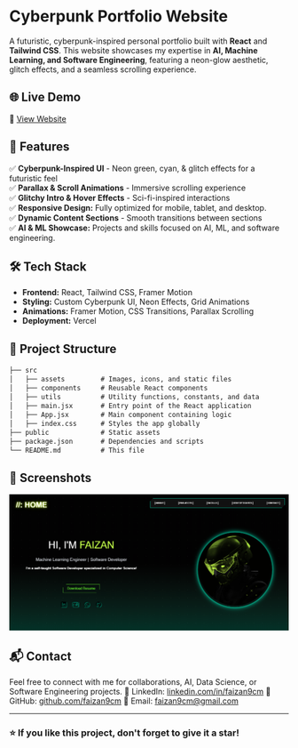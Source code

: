 # Cyberpunk Portfolio Website

A futuristic, cyberpunk-inspired personal portfolio built with **React** and **Tailwind CSS**. This website showcases my expertise in **AI, Machine Learning, and Software Engineering**, featuring a neon-glow aesthetic, glitch effects, and a seamless scrolling experience.

## 🌐 Live Demo

🔗 [View Website](https://faizan9cm.vercel.app)

## 🎨 Features

✅ **Cyberpunk-Inspired UI** - Neon green, cyan, & glitch effects for a futuristic feel  
✅ **Parallax & Scroll Animations** - Immersive scrolling experience  
✅ **Glitchy Intro & Hover Effects** - Sci-fi-inspired interactions  
✅ **Responsive Design:** Fully optimized for mobile, tablet, and desktop.  
✅ **Dynamic Content Sections** - Smooth transitions between sections  
✅ **AI & ML Showcase:** Projects and skills focused on AI, ML, and software engineering.

## 🛠 Tech Stack

- **Frontend:** React, Tailwind CSS, Framer Motion
- **Styling:** Custom Cyberpunk UI, Neon Effects, Grid Animations
- **Animations:** Framer Motion, CSS Transitions, Parallax Scrolling
- **Deployment:** Vercel

## 📂 Project Structure

```
├── src
│   ├── assets         # Images, icons, and static files
│   ├── components     # Reusable React components
│   ├── utils          # Utility functions, constants, and data
│   ├── main.jsx       # Entry point of the React application
│   ├── App.jsx        # Main component containing logic
│   ├── index.css      # Styles the app globally
├── public             # Static assets
├── package.json       # Dependencies and scripts
└── README.md          # This file
```

## 📸 Screenshots

![Portfolio Screenshot](public/screenshot.png)

## 📬 Contact

Feel free to connect with me for collaborations, AI, Data Science, or Software Engineering projects.
🔗 LinkedIn: [linkedin.com/in/faizan9cm](https://linkedin.com/in/faizan9cm)
🐙 GitHub: [github.com/faizan9cm](https://github.com/faizan9cm)
📧 Email: faizan9cm@gmail.com

---

### ⭐ If you like this project, don't forget to give it a star!
